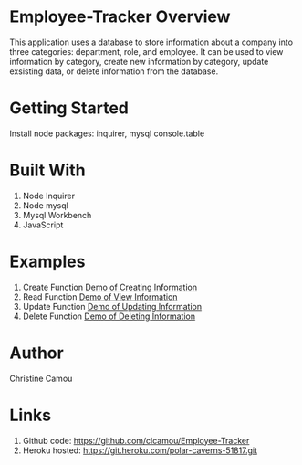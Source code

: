 # Employee-Tracker Overview
This application uses a database to store information about a company into three categories: department, role, and employee. It can be used to view information by category, create new information by category, update exsisting data, or delete information from the database.

# Getting Started 
Install node packages: 
inquirer, 
mysql 
console.table

# Built With 
1. Node Inquirer
2. Node mysql
3. Mysql Workbench
4. JavaScript 

# Examples 
1. Create Function [Demo of Creating Information](Demo/demo2.gif)
2. Read Function [Demo of View Information](Demo/demo1.gif)
3. Update Function [Demo of Updating Information](Demo/demo3.gif)
4. Delete Function [Demo of Deleting Information](Demo/demo4.gif)

# Author 
Christine Camou

# Links 

1. Github code: https://github.com/clcamou/Employee-Tracker
2. Heroku hosted: https://git.heroku.com/polar-caverns-51817.git
